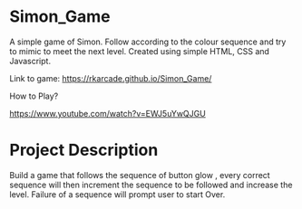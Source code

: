 # Simon_Game
A simple game of Simon. Follow according to the colour sequence and try to mimic to meet the next level. Created using simple HTML, CSS and Javascript. 

Link to game: 
https://rkarcade.github.io/Simon_Game/

How to Play? 

https://www.youtube.com/watch?v=EWJ5uYwQJGU

# Project Description
Build a game that follows the sequence of button glow , every correct sequence will then increment the sequence to be followed and increase the level. 
Failure of a sequence will prompt user to start Over. 


